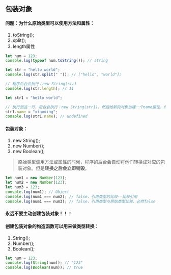 ## 包装对象

#### 问题：为什么原始类型可以使用方法和属性：

1. toString();
2. split();
3. length属性

```javascript
let num = 123;
console.log(typeof num.toString()); // string

let str = "hello world";
console.log(str.split(" ")); // ["hello", "world"];

// 程序后台会执行：new String(str)
console.log(str.length); // 11

let str1 = "hello world";

// 执行到这一行，后台会执行：new String(str1)，然后给新的对象创建一个name属性，然后销毁该对象，因此输出str1.name就是undefined
str1.name = "xiaoming";
console.log(str1.name); // undefined
```

#### 包装对象：

1. new String();
2. new Number();
3. new Boolean();

> 原始类型调用方法或属性的时候，程序的后台会自动将他们转换成对应的包装对象。但是**转换之后会立即销毁**。

```javascript
let num1 = new Number(123);
let num2 = new Number(123);
let num3 = 123;
console.log(num1); // Object
console.log(num1 === num2); // false，引用类型的比较--比较引用
console.log(num1 === num3); // false，引用类型与原始类型比较，必然false
```

#### 永远不要主动创建包装对象！！！

#### 创建包装对象的构造函数可以用来做类型转换：

1. String();
2. Number();
3. Boolean();

```javascript
let num = 123;
console.log(String(num)); // "123"
console.log(Boolean(num)); // true
```





